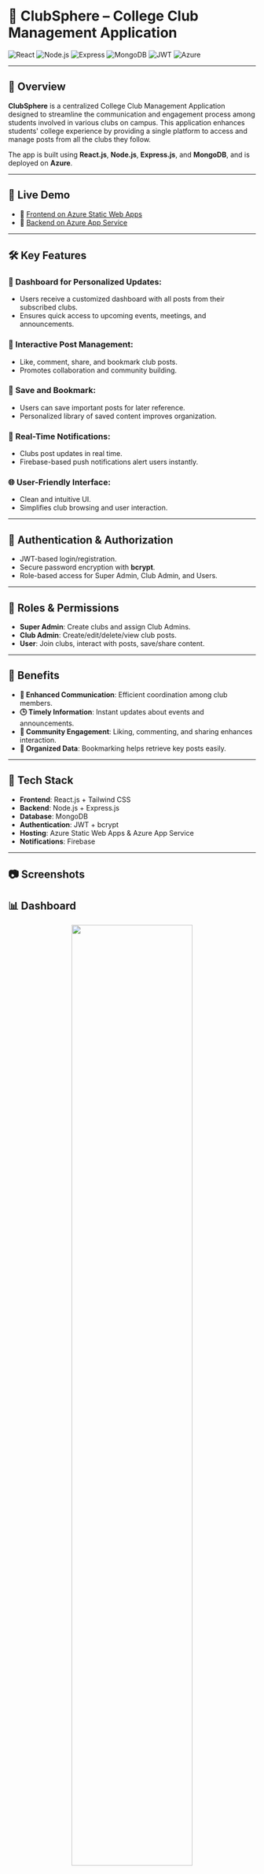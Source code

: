 # 🎯 ClubSphere – College Club Management Application

![React](https://img.shields.io/badge/Frontend-React.js-61DAFB?logo=react\&logoColor=white)
![Node.js](https://img.shields.io/badge/Backend-Node.js-339933?logo=node.js\&logoColor=white)
![Express](https://img.shields.io/badge/API-Express.js-000000?logo=express\&logoColor=white)
![MongoDB](https://img.shields.io/badge/Database-MongoDB-47A248?logo=mongodb\&logoColor=white)
![JWT](https://img.shields.io/badge/Auth-JWT-000000?logo=jsonwebtokens\&logoColor=white)
![Azure](https://img.shields.io/badge/Deployed%20on-Azure-0078D4?logo=microsoftazure\&logoColor=white)

---

## 📌 Overview

**ClubSphere** is a centralized College Club Management Application designed to streamline the communication and engagement process among students involved in various clubs on campus. This application enhances students' college experience by providing a single platform to access and manage posts from all the clubs they follow.

The app is built using **React.js**, **Node.js**, **Express.js**, and **MongoDB**, and is deployed on **Azure**.

---

## 🚀 Live Demo

* 🔗 [Frontend on Azure Static Web Apps](https://your-frontend-app.azurestaticapps.net)
* 🔗 [Backend on Azure App Service](https://your-backend-app.azurewebsites.net)

---

## 🛠️ Key Features

### 🎯 Dashboard for Personalized Updates:

* Users receive a customized dashboard with all posts from their subscribed clubs.
* Ensures quick access to upcoming events, meetings, and announcements.

### 💬 Interactive Post Management:

* Like, comment, share, and bookmark club posts.
* Promotes collaboration and community building.

### 🔖 Save and Bookmark:

* Users can save important posts for later reference.
* Personalized library of saved content improves organization.

### 🔔 Real-Time Notifications:

* Clubs post updates in real time.
* Firebase-based push notifications alert users instantly.

### 🌐 User-Friendly Interface:

* Clean and intuitive UI.
* Simplifies club browsing and user interaction.

---

## 🔐 Authentication & Authorization

* JWT-based login/registration.
* Secure password encryption with **bcrypt**.
* Role-based access for Super Admin, Club Admin, and Users.

---

## 👥 Roles & Permissions

* **Super Admin**: Create clubs and assign Club Admins.
* **Club Admin**: Create/edit/delete/view club posts.
* **User**: Join clubs, interact with posts, save/share content.

---

## 🎉 Benefits

* **📣 Enhanced Communication**: Efficient coordination among club members.
* **🕒 Timely Information**: Instant updates about events and announcements.
* **🤝 Community Engagement**: Liking, commenting, and sharing enhances interaction.
* **📁 Organized Data**: Bookmarking helps retrieve key posts easily.

---

## 🔧 Tech Stack

* **Frontend**: React.js + Tailwind CSS
* **Backend**: Node.js + Express.js
* **Database**: MongoDB
* **Authentication**: JWT + bcrypt
* **Hosting**: Azure Static Web Apps & Azure App Service
* **Notifications**: Firebase

---

## 📷 Screenshots

## 📊 Dashboard
<div align="center">
  <img src="Client\public\screenshots\dashboard.png" width="70%" margin="5px"/>
</div>

## 👤 Create Admin
<div align="center">
  <img src="Client\public\screenshots\createadmin.png" width="70%" margin="5px"/>
</div>

## 🏛️ Clubs
<div align="center">
  <img src="Client\public\screenshots\clubs.png" width="70%" margin="5px"/>
</div>

## 🛡️ Admin Dashboard
<div align="center">
  <img src="Client/public/screenshots/admindashboard.png" width="70%" margin="5px"/>
</div>

## ➕ Add Post
<div align="center">
  <img src="Client\public\screenshots\addedPost.png" width="70%" margin="5px"/>
</div>

## 💾 Saved Post
<div align="center">
  <img src="Client\public\screenshots\saved.png" width="70%" margin="5px"/>
</div>

## ❤️ Liked Post
<div align="center">
  <img src="Client\public\screenshots\liked.png" width="70%" margin="5px"/>
</div>

## ⚙️ Settings
<div align="center">
  <img src="Client\public\screenshots\settings.png" width="70%" margin="5px"/>
</div>

## 📝 Registration Page
<div align="center">
  <img src="Client\public\screenshots\register.png" width="70%" margin="5px"/>
</div>

## 🔐 Login Page
<div align="center">
  <img src="Client\public\screenshots\login.png" width="70%" margin="5px"/>
</div>

---

## ✨ Results

* ✅ Fully functional centralized platform for student clubs
* ✅ Enhanced engagement and real-time communication
* ✅ Secure access and personalized user experience

---

## 🧑‍💼 Author

* **Name**: Tanguturi Manoj Kumar Reddy
* **Email**: [20bcs225@iiitdmj.ac.in](mailto:your.email@example.com)


---

## 📢 Contributing

Feel free to fork the repo and create a pull request if you have suggestions or improvements.

```bash
# Clone the project
$ git clone https://github.com/YourGitHub/ClubSphere.git

# Navigate to project folder
$ cd ClubSphere

# Navigate to server folder
$ cd Server

# Install dependencies
$ npm install

# Run the app
$ npm start

# Navigate to client folder
$ cd Cient

# Install dependencies
$ npm install

# Run the app
$ npm run dev
```

---

## 📄 License

This project is licensed under the MIT License.
